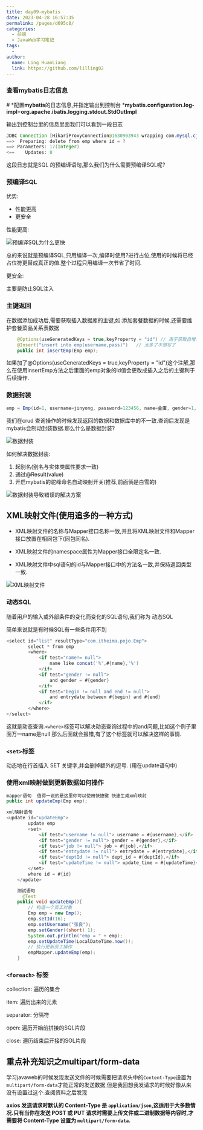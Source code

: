 ```yaml
---
title: day09-mybatis
date: 2023-04-28 16:57:35
permalink: /pages/d695c8/
categories:
  - 前端
  - JavaWeb学习笔记
tags:
  - 
author: 
  name: Ling HuanLiang
  link: https://github.com/lilling02
---
```

### 查看mybatis日志信息

*#* *配置**mybatis**的日志信息,并指定输出到控制台
***mybatis.configuration.log-impl**=**org.apache.ibatis.logging.stdout.StdOutImpl**

输出到控制台里的信息里面我们可以看到一段日志

```` java
JDBC Connection [HikariProxyConnection@1630903943 wrapping com.mysql.cj.jdbc.ConnectionImpl@2dc39b53] will not be managed by Spring
==>  Preparing: delete from emp where id = ?
==> Parameters: 17(Integer)
<==    Updates: 0
````

这段日志就是SQL 的预编译语句,那么我们为什么需要预编译SQL呢?

### 预编译SQL

优势:

- 性能更高
- 更安全

性能更高:

![预编译SQL为什么更快](./md_image/预编译SQL为什么更快.png)

总的来说就是预编译SQL,只用编译一次,编译时使用?进行占位,使用的时候将已经占位符更替成真正的值.整个过程只用编译一次节省了时间.

更安全:

主要是防止SQL注入

### 主键返回

在数据添加成功后,需要获取插入数据库的主键,如:添加套餐数据的时候,还需要维护套餐菜品关系表数据

```` java
    @Options(useGeneratedKeys = true,keyProperty = "id") // 用于获取自增主键的值
    @Insert("insert into emp(username,pass)")   // 太多了不想写了
    public int insertEmp(Emp emp);
````

如果加了@Options(useGeneratedKeys = true,keyProperty = "id")这个注解,那么在使用insertEmp方法之后里面的emp对象的id值会更改成插入之后的主键利于后续操作.

### 数据封装

```` java
emp = Emp(id=1, username=jinyong, password=123456, name=金庸, gender=1, image=1.jpg, job=4, entrydate=2000-01-01, deptId=null, createTime=null, updateTime=null)
````

我们在crud 查询操作的时候发现返回的数据和数据库中的不一致.查询后发现是mybatis会制动封装数据.那么什么是数据封装?

![数据封装](./md_image/数据封装.png)

如何解决数据封装:

1. 起别名(别名与实体类属性要求一致)
2. 通过@Result(value)
3. 开启mybatis的驼峰命名自动映射开关(推荐,前面俩是白雪的)

![数据封装导致错误的解决方案](./md_image/数据封装导致错误的解决方案.png)

## XML映射文件(使用追多的一种方式)

- XML映射文件的名称与Mapper接口名称一致,并且将XML映射文件和Mapper接口放置在相同包下(同包同名).

- XML映射文件的namespace属性为Mapper接口全限定名一致.

- XML映射文件中sql语句的id与Mapper接口中的方法名一致,并保持返回类型一致.

![XML映射文件](./md_image/XML映射文件.png)

### 动态SQL

随着用户的输入或外部条件的变化而变化的SQL语句,我们称为 动态SQL

简单来说就是有时候SQL有一些条件用不到

```` java
<select id="list" resultType="com.itheima.pojo.Emp">
        select * from emp
        <where>
            <if test="name!= null">
                name like concat('%',#{name},'%')
            </if>
            <if test="gender != null">
                and gender = #{gender}
            </if>
            <if test="begin != null and end != null">
                and entrydate between #{begin} and #{end}
            </if>
        </where>
</select>
````

这就是动态查询.`<where>`标签可以解决动态查询过程中的and问题,比如这个例子里面万一name是null 那么后面就会报错,有了这个标签就可以解决这样的事情.

### `<set>`标签

动态地在行首插入 SET 关键字,并会删掉额外的逗号. (用在update语句中)

### 使用xml映射做到更新数据如何操作

```` java
mapper语句  值得一说的是这里你可以使用快捷键 快速生成xml映射
public int updateEmp(Emp emp);

xml映射语句
<update id="updateEmp">
        update emp
        <set>
            <if test="username != null"> username = #{username},</if>
            <if test="gender != null"> gender = #{gender},</if>
            <if test="job != null"> job = #{job},</if>
            <if test="entrydate != null"> entrydate = #{entrydate},</if>
            <if test="deptId != null"> dept_id = #{deptId},</if>
            <if test="updateTime != null"> update_time = #{updateTime}</if>
        </set>
        where id = #{id}
    </update>

    测试语句
      @Test
    public void updateEmp(){
        // 构造一个员工对象
        Emp emp = new Emp();
        emp.setId(16);
        emp.setUsername("张良");
        emp.setGender((short) 1);
        System.out.println("emp = " + emp);
        emp.setUpdateTime(LocalDateTime.now());
        // 执行更新员工操作
        empMapper.updateEmp(emp);
    }
````

### `<foreach>` 标签

collection: 遍历的集合

item: 遍历出来的元素

separator: 分隔符

open: 遍历开始前拼接的SQL片段

close: 遍历结束后开接的SOL片段

## 重点补充知识之multipart/form-data

学习javaweb的时候发现发送文件的时候需要把请求头中的`Content-Type`设置为`multipart/form-data`才能正常的发送数据,但是我回想我发请求的时候好像从来没有设置过这个.查阅资料之后发现

**axios 发送请求时默认的 Content-Type 是 `application/json`,这适用于大多数情况.只有当你在发送 POST 或 PUT 请求时需要上传文件或二进制数据等内容时,才需要将 Content-Type 设置为 `multipart/form-data`.**

